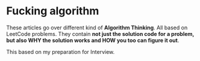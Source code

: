 # Fucking algorithm

These articles go over different kind of **Algorithm Thinking**. All based on LeetCode problems.
They contain **not just the solution code for a problem, but also WHY the solution works and HOW 
you too can figure it out**.

This based on my preparation for Interview.
